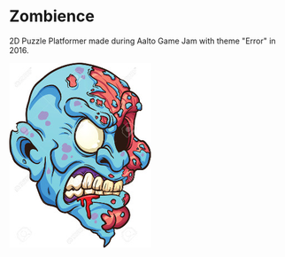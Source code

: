 # Zombience
2D Puzzle Platformer made during Aalto Game Jam with theme "Error" in 2016.

![zombience](zombience.jpg)
